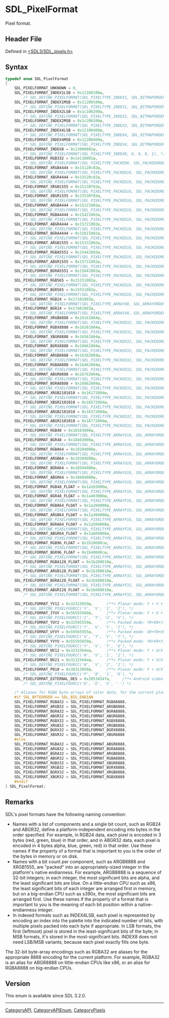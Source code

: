 # SDL_PixelFormat

Pixel format.

## Header File

Defined in [<SDL3/SDL_pixels.h>](https://github.com/libsdl-org/SDL/blob/main/include/SDL3/SDL_pixels.h)

## Syntax

```c
typedef enum SDL_PixelFormat
{
    SDL_PIXELFORMAT_UNKNOWN = 0,
    SDL_PIXELFORMAT_INDEX1LSB = 0x11100100u,
        /* SDL_DEFINE_PIXELFORMAT(SDL_PIXELTYPE_INDEX1, SDL_BITMAPORDER_4321, 0, 1, 0), */
    SDL_PIXELFORMAT_INDEX1MSB = 0x11200100u,
        /* SDL_DEFINE_PIXELFORMAT(SDL_PIXELTYPE_INDEX1, SDL_BITMAPORDER_1234, 0, 1, 0), */
    SDL_PIXELFORMAT_INDEX2LSB = 0x1c100200u,
        /* SDL_DEFINE_PIXELFORMAT(SDL_PIXELTYPE_INDEX2, SDL_BITMAPORDER_4321, 0, 2, 0), */
    SDL_PIXELFORMAT_INDEX2MSB = 0x1c200200u,
        /* SDL_DEFINE_PIXELFORMAT(SDL_PIXELTYPE_INDEX2, SDL_BITMAPORDER_1234, 0, 2, 0), */
    SDL_PIXELFORMAT_INDEX4LSB = 0x12100400u,
        /* SDL_DEFINE_PIXELFORMAT(SDL_PIXELTYPE_INDEX4, SDL_BITMAPORDER_4321, 0, 4, 0), */
    SDL_PIXELFORMAT_INDEX4MSB = 0x12200400u,
        /* SDL_DEFINE_PIXELFORMAT(SDL_PIXELTYPE_INDEX4, SDL_BITMAPORDER_1234, 0, 4, 0), */
    SDL_PIXELFORMAT_INDEX8 = 0x13000801u,
        /* SDL_DEFINE_PIXELFORMAT(SDL_PIXELTYPE_INDEX8, 0, 0, 8, 1), */
    SDL_PIXELFORMAT_RGB332 = 0x14110801u,
        /* SDL_DEFINE_PIXELFORMAT(SDL_PIXELTYPE_PACKED8, SDL_PACKEDORDER_XRGB, SDL_PACKEDLAYOUT_332, 8, 1), */
    SDL_PIXELFORMAT_XRGB4444 = 0x15120c02u,
        /* SDL_DEFINE_PIXELFORMAT(SDL_PIXELTYPE_PACKED16, SDL_PACKEDORDER_XRGB, SDL_PACKEDLAYOUT_4444, 12, 2), */
    SDL_PIXELFORMAT_XBGR4444 = 0x15520c02u,
        /* SDL_DEFINE_PIXELFORMAT(SDL_PIXELTYPE_PACKED16, SDL_PACKEDORDER_XBGR, SDL_PACKEDLAYOUT_4444, 12, 2), */
    SDL_PIXELFORMAT_XRGB1555 = 0x15130f02u,
        /* SDL_DEFINE_PIXELFORMAT(SDL_PIXELTYPE_PACKED16, SDL_PACKEDORDER_XRGB, SDL_PACKEDLAYOUT_1555, 15, 2), */
    SDL_PIXELFORMAT_XBGR1555 = 0x15530f02u,
        /* SDL_DEFINE_PIXELFORMAT(SDL_PIXELTYPE_PACKED16, SDL_PACKEDORDER_XBGR, SDL_PACKEDLAYOUT_1555, 15, 2), */
    SDL_PIXELFORMAT_ARGB4444 = 0x15321002u,
        /* SDL_DEFINE_PIXELFORMAT(SDL_PIXELTYPE_PACKED16, SDL_PACKEDORDER_ARGB, SDL_PACKEDLAYOUT_4444, 16, 2), */
    SDL_PIXELFORMAT_RGBA4444 = 0x15421002u,
        /* SDL_DEFINE_PIXELFORMAT(SDL_PIXELTYPE_PACKED16, SDL_PACKEDORDER_RGBA, SDL_PACKEDLAYOUT_4444, 16, 2), */
    SDL_PIXELFORMAT_ABGR4444 = 0x15721002u,
        /* SDL_DEFINE_PIXELFORMAT(SDL_PIXELTYPE_PACKED16, SDL_PACKEDORDER_ABGR, SDL_PACKEDLAYOUT_4444, 16, 2), */
    SDL_PIXELFORMAT_BGRA4444 = 0x15821002u,
        /* SDL_DEFINE_PIXELFORMAT(SDL_PIXELTYPE_PACKED16, SDL_PACKEDORDER_BGRA, SDL_PACKEDLAYOUT_4444, 16, 2), */
    SDL_PIXELFORMAT_ARGB1555 = 0x15331002u,
        /* SDL_DEFINE_PIXELFORMAT(SDL_PIXELTYPE_PACKED16, SDL_PACKEDORDER_ARGB, SDL_PACKEDLAYOUT_1555, 16, 2), */
    SDL_PIXELFORMAT_RGBA5551 = 0x15441002u,
        /* SDL_DEFINE_PIXELFORMAT(SDL_PIXELTYPE_PACKED16, SDL_PACKEDORDER_RGBA, SDL_PACKEDLAYOUT_5551, 16, 2), */
    SDL_PIXELFORMAT_ABGR1555 = 0x15731002u,
        /* SDL_DEFINE_PIXELFORMAT(SDL_PIXELTYPE_PACKED16, SDL_PACKEDORDER_ABGR, SDL_PACKEDLAYOUT_1555, 16, 2), */
    SDL_PIXELFORMAT_BGRA5551 = 0x15841002u,
        /* SDL_DEFINE_PIXELFORMAT(SDL_PIXELTYPE_PACKED16, SDL_PACKEDORDER_BGRA, SDL_PACKEDLAYOUT_5551, 16, 2), */
    SDL_PIXELFORMAT_RGB565 = 0x15151002u,
        /* SDL_DEFINE_PIXELFORMAT(SDL_PIXELTYPE_PACKED16, SDL_PACKEDORDER_XRGB, SDL_PACKEDLAYOUT_565, 16, 2), */
    SDL_PIXELFORMAT_BGR565 = 0x15551002u,
        /* SDL_DEFINE_PIXELFORMAT(SDL_PIXELTYPE_PACKED16, SDL_PACKEDORDER_XBGR, SDL_PACKEDLAYOUT_565, 16, 2), */
    SDL_PIXELFORMAT_RGB24 = 0x17101803u,
        /* SDL_DEFINE_PIXELFORMAT(SDL_PIXELTYPE_ARRAYU8, SDL_ARRAYORDER_RGB, 0, 24, 3), */
    SDL_PIXELFORMAT_BGR24 = 0x17401803u,
        /* SDL_DEFINE_PIXELFORMAT(SDL_PIXELTYPE_ARRAYU8, SDL_ARRAYORDER_BGR, 0, 24, 3), */
    SDL_PIXELFORMAT_XRGB8888 = 0x16161804u,
        /* SDL_DEFINE_PIXELFORMAT(SDL_PIXELTYPE_PACKED32, SDL_PACKEDORDER_XRGB, SDL_PACKEDLAYOUT_8888, 24, 4), */
    SDL_PIXELFORMAT_RGBX8888 = 0x16261804u,
        /* SDL_DEFINE_PIXELFORMAT(SDL_PIXELTYPE_PACKED32, SDL_PACKEDORDER_RGBX, SDL_PACKEDLAYOUT_8888, 24, 4), */
    SDL_PIXELFORMAT_XBGR8888 = 0x16561804u,
        /* SDL_DEFINE_PIXELFORMAT(SDL_PIXELTYPE_PACKED32, SDL_PACKEDORDER_XBGR, SDL_PACKEDLAYOUT_8888, 24, 4), */
    SDL_PIXELFORMAT_BGRX8888 = 0x16661804u,
        /* SDL_DEFINE_PIXELFORMAT(SDL_PIXELTYPE_PACKED32, SDL_PACKEDORDER_BGRX, SDL_PACKEDLAYOUT_8888, 24, 4), */
    SDL_PIXELFORMAT_ARGB8888 = 0x16362004u,
        /* SDL_DEFINE_PIXELFORMAT(SDL_PIXELTYPE_PACKED32, SDL_PACKEDORDER_ARGB, SDL_PACKEDLAYOUT_8888, 32, 4), */
    SDL_PIXELFORMAT_RGBA8888 = 0x16462004u,
        /* SDL_DEFINE_PIXELFORMAT(SDL_PIXELTYPE_PACKED32, SDL_PACKEDORDER_RGBA, SDL_PACKEDLAYOUT_8888, 32, 4), */
    SDL_PIXELFORMAT_ABGR8888 = 0x16762004u,
        /* SDL_DEFINE_PIXELFORMAT(SDL_PIXELTYPE_PACKED32, SDL_PACKEDORDER_ABGR, SDL_PACKEDLAYOUT_8888, 32, 4), */
    SDL_PIXELFORMAT_BGRA8888 = 0x16862004u,
        /* SDL_DEFINE_PIXELFORMAT(SDL_PIXELTYPE_PACKED32, SDL_PACKEDORDER_BGRA, SDL_PACKEDLAYOUT_8888, 32, 4), */
    SDL_PIXELFORMAT_XRGB2101010 = 0x16172004u,
        /* SDL_DEFINE_PIXELFORMAT(SDL_PIXELTYPE_PACKED32, SDL_PACKEDORDER_XRGB, SDL_PACKEDLAYOUT_2101010, 32, 4), */
    SDL_PIXELFORMAT_XBGR2101010 = 0x16572004u,
        /* SDL_DEFINE_PIXELFORMAT(SDL_PIXELTYPE_PACKED32, SDL_PACKEDORDER_XBGR, SDL_PACKEDLAYOUT_2101010, 32, 4), */
    SDL_PIXELFORMAT_ARGB2101010 = 0x16372004u,
        /* SDL_DEFINE_PIXELFORMAT(SDL_PIXELTYPE_PACKED32, SDL_PACKEDORDER_ARGB, SDL_PACKEDLAYOUT_2101010, 32, 4), */
    SDL_PIXELFORMAT_ABGR2101010 = 0x16772004u,
        /* SDL_DEFINE_PIXELFORMAT(SDL_PIXELTYPE_PACKED32, SDL_PACKEDORDER_ABGR, SDL_PACKEDLAYOUT_2101010, 32, 4), */
    SDL_PIXELFORMAT_RGB48 = 0x18103006u,
        /* SDL_DEFINE_PIXELFORMAT(SDL_PIXELTYPE_ARRAYU16, SDL_ARRAYORDER_RGB, 0, 48, 6), */
    SDL_PIXELFORMAT_BGR48 = 0x18403006u,
        /* SDL_DEFINE_PIXELFORMAT(SDL_PIXELTYPE_ARRAYU16, SDL_ARRAYORDER_BGR, 0, 48, 6), */
    SDL_PIXELFORMAT_RGBA64 = 0x18204008u,
        /* SDL_DEFINE_PIXELFORMAT(SDL_PIXELTYPE_ARRAYU16, SDL_ARRAYORDER_RGBA, 0, 64, 8), */
    SDL_PIXELFORMAT_ARGB64 = 0x18304008u,
        /* SDL_DEFINE_PIXELFORMAT(SDL_PIXELTYPE_ARRAYU16, SDL_ARRAYORDER_ARGB, 0, 64, 8), */
    SDL_PIXELFORMAT_BGRA64 = 0x18504008u,
        /* SDL_DEFINE_PIXELFORMAT(SDL_PIXELTYPE_ARRAYU16, SDL_ARRAYORDER_BGRA, 0, 64, 8), */
    SDL_PIXELFORMAT_ABGR64 = 0x18604008u,
        /* SDL_DEFINE_PIXELFORMAT(SDL_PIXELTYPE_ARRAYU16, SDL_ARRAYORDER_ABGR, 0, 64, 8), */
    SDL_PIXELFORMAT_RGB48_FLOAT = 0x1a103006u,
        /* SDL_DEFINE_PIXELFORMAT(SDL_PIXELTYPE_ARRAYF16, SDL_ARRAYORDER_RGB, 0, 48, 6), */
    SDL_PIXELFORMAT_BGR48_FLOAT = 0x1a403006u,
        /* SDL_DEFINE_PIXELFORMAT(SDL_PIXELTYPE_ARRAYF16, SDL_ARRAYORDER_BGR, 0, 48, 6), */
    SDL_PIXELFORMAT_RGBA64_FLOAT = 0x1a204008u,
        /* SDL_DEFINE_PIXELFORMAT(SDL_PIXELTYPE_ARRAYF16, SDL_ARRAYORDER_RGBA, 0, 64, 8), */
    SDL_PIXELFORMAT_ARGB64_FLOAT = 0x1a304008u,
        /* SDL_DEFINE_PIXELFORMAT(SDL_PIXELTYPE_ARRAYF16, SDL_ARRAYORDER_ARGB, 0, 64, 8), */
    SDL_PIXELFORMAT_BGRA64_FLOAT = 0x1a504008u,
        /* SDL_DEFINE_PIXELFORMAT(SDL_PIXELTYPE_ARRAYF16, SDL_ARRAYORDER_BGRA, 0, 64, 8), */
    SDL_PIXELFORMAT_ABGR64_FLOAT = 0x1a604008u,
        /* SDL_DEFINE_PIXELFORMAT(SDL_PIXELTYPE_ARRAYF16, SDL_ARRAYORDER_ABGR, 0, 64, 8), */
    SDL_PIXELFORMAT_RGB96_FLOAT = 0x1b10600cu,
        /* SDL_DEFINE_PIXELFORMAT(SDL_PIXELTYPE_ARRAYF32, SDL_ARRAYORDER_RGB, 0, 96, 12), */
    SDL_PIXELFORMAT_BGR96_FLOAT = 0x1b40600cu,
        /* SDL_DEFINE_PIXELFORMAT(SDL_PIXELTYPE_ARRAYF32, SDL_ARRAYORDER_BGR, 0, 96, 12), */
    SDL_PIXELFORMAT_RGBA128_FLOAT = 0x1b208010u,
        /* SDL_DEFINE_PIXELFORMAT(SDL_PIXELTYPE_ARRAYF32, SDL_ARRAYORDER_RGBA, 0, 128, 16), */
    SDL_PIXELFORMAT_ARGB128_FLOAT = 0x1b308010u,
        /* SDL_DEFINE_PIXELFORMAT(SDL_PIXELTYPE_ARRAYF32, SDL_ARRAYORDER_ARGB, 0, 128, 16), */
    SDL_PIXELFORMAT_BGRA128_FLOAT = 0x1b508010u,
        /* SDL_DEFINE_PIXELFORMAT(SDL_PIXELTYPE_ARRAYF32, SDL_ARRAYORDER_BGRA, 0, 128, 16), */
    SDL_PIXELFORMAT_ABGR128_FLOAT = 0x1b608010u,
        /* SDL_DEFINE_PIXELFORMAT(SDL_PIXELTYPE_ARRAYF32, SDL_ARRAYORDER_ABGR, 0, 128, 16), */

    SDL_PIXELFORMAT_YV12 = 0x32315659u,      /**< Planar mode: Y + V + U  (3 planes) */
        /* SDL_DEFINE_PIXELFOURCC('Y', 'V', '1', '2'), */
    SDL_PIXELFORMAT_IYUV = 0x56555949u,      /**< Planar mode: Y + U + V  (3 planes) */
        /* SDL_DEFINE_PIXELFOURCC('I', 'Y', 'U', 'V'), */
    SDL_PIXELFORMAT_YUY2 = 0x32595559u,      /**< Packed mode: Y0+U0+Y1+V0 (1 plane) */
        /* SDL_DEFINE_PIXELFOURCC('Y', 'U', 'Y', '2'), */
    SDL_PIXELFORMAT_UYVY = 0x59565955u,      /**< Packed mode: U0+Y0+V0+Y1 (1 plane) */
        /* SDL_DEFINE_PIXELFOURCC('U', 'Y', 'V', 'Y'), */
    SDL_PIXELFORMAT_YVYU = 0x55595659u,      /**< Packed mode: Y0+V0+Y1+U0 (1 plane) */
        /* SDL_DEFINE_PIXELFOURCC('Y', 'V', 'Y', 'U'), */
    SDL_PIXELFORMAT_NV12 = 0x3231564eu,      /**< Planar mode: Y + U/V interleaved  (2 planes) */
        /* SDL_DEFINE_PIXELFOURCC('N', 'V', '1', '2'), */
    SDL_PIXELFORMAT_NV21 = 0x3132564eu,      /**< Planar mode: Y + V/U interleaved  (2 planes) */
        /* SDL_DEFINE_PIXELFOURCC('N', 'V', '2', '1'), */
    SDL_PIXELFORMAT_P010 = 0x30313050u,      /**< Planar mode: Y + U/V interleaved  (2 planes) */
        /* SDL_DEFINE_PIXELFOURCC('P', '0', '1', '0'), */
    SDL_PIXELFORMAT_EXTERNAL_OES = 0x2053454fu,     /**< Android video texture format */
        /* SDL_DEFINE_PIXELFOURCC('O', 'E', 'S', ' ') */

    /* Aliases for RGBA byte arrays of color data, for the current platform */
    #if SDL_BYTEORDER == SDL_BIG_ENDIAN
    SDL_PIXELFORMAT_RGBA32 = SDL_PIXELFORMAT_RGBA8888,
    SDL_PIXELFORMAT_ARGB32 = SDL_PIXELFORMAT_ARGB8888,
    SDL_PIXELFORMAT_BGRA32 = SDL_PIXELFORMAT_BGRA8888,
    SDL_PIXELFORMAT_ABGR32 = SDL_PIXELFORMAT_ABGR8888,
    SDL_PIXELFORMAT_RGBX32 = SDL_PIXELFORMAT_RGBX8888,
    SDL_PIXELFORMAT_XRGB32 = SDL_PIXELFORMAT_XRGB8888,
    SDL_PIXELFORMAT_BGRX32 = SDL_PIXELFORMAT_BGRX8888,
    SDL_PIXELFORMAT_XBGR32 = SDL_PIXELFORMAT_XBGR8888
    #else
    SDL_PIXELFORMAT_RGBA32 = SDL_PIXELFORMAT_ABGR8888,
    SDL_PIXELFORMAT_ARGB32 = SDL_PIXELFORMAT_BGRA8888,
    SDL_PIXELFORMAT_BGRA32 = SDL_PIXELFORMAT_ARGB8888,
    SDL_PIXELFORMAT_ABGR32 = SDL_PIXELFORMAT_RGBA8888,
    SDL_PIXELFORMAT_RGBX32 = SDL_PIXELFORMAT_XBGR8888,
    SDL_PIXELFORMAT_XRGB32 = SDL_PIXELFORMAT_BGRX8888,
    SDL_PIXELFORMAT_BGRX32 = SDL_PIXELFORMAT_XRGB8888,
    SDL_PIXELFORMAT_XBGR32 = SDL_PIXELFORMAT_RGBX8888
    #endif
} SDL_PixelFormat;
```

## Remarks

SDL's pixel formats have the following naming convention:

- Names with a list of components and a single bit count, such as RGB24 and
  ABGR32, define a platform-independent encoding into bytes in the order
  specified. For example, in RGB24 data, each pixel is encoded in 3 bytes
  (red, green, blue) in that order, and in ABGR32 data, each pixel is
  encoded in 4 bytes alpha, blue, green, red) in that order. Use these
  names if the property of a format that is important to you is the order
  of the bytes in memory or on disk.
- Names with a bit count per component, such as ARGB8888 and XRGB1555, are
  "packed" into an appropriately-sized integer in the platform's native
  endianness. For example, ARGB8888 is a sequence of 32-bit integers; in
  each integer, the most significant bits are alpha, and the least
  significant bits are blue. On a little-endian CPU such as x86, the least
  significant bits of each integer are arranged first in memory, but on a
  big-endian CPU such as s390x, the most significant bits are arranged
  first. Use these names if the property of a format that is important to
  you is the meaning of each bit position within a native-endianness
  integer.
- In indexed formats such as INDEX4LSB, each pixel is represented by
  encoding an index into the palette into the indicated number of bits,
  with multiple pixels packed into each byte if appropriate. In LSB
  formats, the first (leftmost) pixel is stored in the least-significant
  bits of the byte; in MSB formats, it's stored in the most-significant
  bits. INDEX8 does not need LSB/MSB variants, because each pixel exactly
  fills one byte.

The 32-bit byte-array encodings such as RGBA32 are aliases for the
appropriate 8888 encoding for the current platform. For example, RGBA32 is
an alias for ABGR8888 on little-endian CPUs like x86, or an alias for
RGBA8888 on big-endian CPUs.

## Version

This enum is available since SDL 3.2.0.





----
[CategoryAPI](CategoryAPI), [CategoryAPIEnum](CategoryAPIEnum), [CategoryPixels](CategoryPixels)

